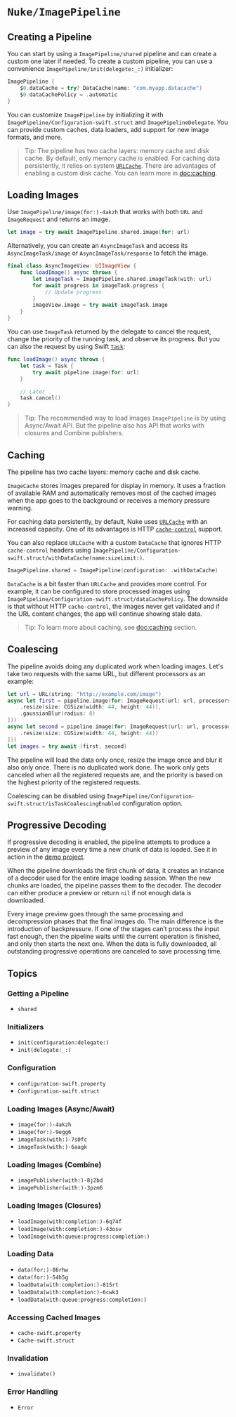 # ``Nuke/ImagePipeline``

## Creating a Pipeline

You can start by using a ``ImagePipeline/shared`` pipeline and can create a custom one later if needed. To create a custom pipeline, you can use a convenience ``ImagePipeline/init(delegate:_:)`` initializer:

```swift
ImagePipeline {
    $0.dataCache = try? DataCache(name: "com.myapp.datacache")
    $0.dataCachePolicy = .automatic
}
```

You can customize ``ImagePipeline`` by initializing it with ``ImagePipeline/Configuration-swift.struct`` and ``ImagePipelineDelegate``. You can provide custom caches, data loaders, add support for new image formats, and more.

> Tip: The pipeline has two cache layers: memory cache and disk cache. By default, only memory cache is enabled. For caching data persistently, it relies on system [`URLCache`](https://developer.apple.com/documentation/foundation/urlcache). There are advantages of enabling a custom disk cache. You can learn more in <doc:caching>.

## Loading Images

Use ``ImagePipeline/image(for:)-4akzh`` that works with both `URL` and ``ImageRequest`` and returns an image.

```swift
let image = try await ImagePipeline.shared.image(for: url)
```

Alternatively, you can create an ``AsyncImageTask`` and access its ``AsyncImageTask/image`` or ``AsyncImageTask/response`` to fetch the image.

```swift
final class AsyncImageView: UIImageView {
    func loadImage() async throws {
        let imageTask = ImagePipeline.shared.imageTask(with: url)
        for await progress in imageTask.progress {
            // Update progress
        }
        imageView.image = try await imageTask.image
    }
}
```

You can use `ImageTask` returned by the delegate to cancel the request, change the priority of the running task, and observe its progress. But you can also the request by using Swift [`Task`](https://developer.apple.com/documentation/swift/task):

```swift
func loadImage() async throws {
    let task = Task {
        try await pipeline.image(for: url)
    }

    // Later
    task.cancel()
}
```

> Tip: The recommended way to load images ``ImagePipeline`` is by using Async/Await API. But the pipeline also has API that works with closures and Combine publishers.

## Caching

The pipeline has two cache layers: memory cache and disk cache.

``ImageCache`` stores images prepared for display in memory. It uses a fraction of available RAM and automatically removes most of the cached images when the app goes to the background or receives a memory pressure warning.

For caching data persistently, by default, Nuke uses [`URLCache`](https://developer.apple.com/documentation/foundation/urlcache) with an increased capacity. One of its advantages is HTTP [`cache-control`](https://developer.mozilla.org/en-US/docs/Web/HTTP/Headers/Cache-Control) support.

You can also replace `URLCache` with a custom ``DataCache`` that ignores HTTP `cache-control` headers using ``ImagePipeline/Configuration-swift.struct/withDataCache(name:sizeLimit:)``.

```swift
ImagePipeline.shared = ImagePipeline(configuration: .withDataCache)
```

``DataCache`` is a bit faster than `URLCache` and provides more control. For example, it can be configured to store processed images using ``ImagePipeline/Configuration-swift.struct/dataCachePolicy``. The downside is that without HTTP `cache-control`, the images never get validated and if the URL content changes, the app will continue showing stale data.  

> Tip: To learn more about caching, see <doc:caching> section.

## Coalescing

The pipeline avoids doing any duplicated work when loading images. Let's take two requests with the same URL, but different processors as an example:

```swift
let url = URL(string: "http://example.com/image")
async let first = pipeline.image(for: ImageRequest(url: url, processors: [
    .resize(size: CGSize(width: 44, height: 44)),
    .gaussianBlur(radius: 8)
]))
async let second = pipeline.image(for: ImageRequest(url: url, processors: [
    .resize(size: CGSize(width: 44, height: 44))
]))
let images = try await (first, second)
```

The pipeline will load the data only once, resize the image once and blur it also only once. There is no duplicated work done. The work only gets canceled when all the registered requests are, and the priority is based on the highest priority of the registered requests.

Coalescing can be disabled using ``ImagePipeline/Configuration-swift.struct/isTaskCoalescingEnabled`` configuration option.

## Progressive Decoding

If progressive decoding is enabled, the pipeline attempts to produce a preview of any image every time a new chunk of data is loaded. See it in action in the [demo project](https://github.com/kean/NukeDemo).

When the pipeline downloads the first chunk of data, it creates an instance of a decoder used for the entire image loading session. When the new chunks are loaded, the pipeline passes them to the decoder. The decoder can either produce a preview or return `nil` if not enough data is downloaded.

Every image preview goes through the same processing and decompression phases that the final images do. The main difference is the introduction of backpressure. If one of the stages can’t process the input fast enough, then the pipeline waits until the current operation is finished, and only then starts the next one. When the data is fully downloaded, all outstanding progressive operations are canceled to save processing time.

## Topics

### Getting a Pipeline

- ``shared``

### Initializers

- ``init(configuration:delegate:)``
- ``init(delegate:_:)``

### Configuration

- ``configuration-swift.property``
- ``Configuration-swift.struct``

### Loading Images (Async/Await)

- ``image(for:)-4akzh``
- ``image(for:)-9egg6``
- ``imageTask(with:)-7s0fc``
- ``imageTask(with:)-6aagk``

### Loading Images (Combine)

- ``imagePublisher(with:)-8j2bd``
- ``imagePublisher(with:)-3pzm6``

### Loading Images (Closures)

- ``loadImage(with:completion:)-6q74f``
- ``loadImage(with:completion:)-43osv``
- ``loadImage(with:queue:progress:completion:)``

### Loading Data

- ``data(for:)-86rhw``
- ``data(for:)-54h5g``
- ``loadData(with:completion:)-815rt``
- ``loadData(with:completion:)-6cwk3``
- ``loadData(with:queue:progress:completion:)``

### Accessing Cached Images

- ``cache-swift.property``
- ``Cache-swift.struct``

### Invalidation

- ``invalidate()``

### Error Handling

- ``Error``
